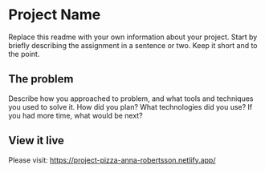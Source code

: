 # Project Name

Replace this readme with your own information about your project. Start by briefly describing the assignment in a sentence or two. Keep it short and to the point.

## The problem

Describe how you approached to problem, and what tools and techniques you used to solve it. How did you plan? What technologies did you use? If you had more time, what would be next?

## View it live
Please visit: https://project-pizza-anna-robertsson.netlify.app/